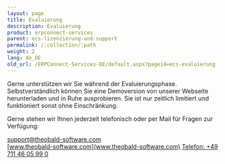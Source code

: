 ```yaml
---
layout: page
title: Evaluierung
description: Evaluierung
product: erpconnect-services
parent: ecs-lizenzierung-und-support
permalink: /:collection/:path
weight: 2
lang: de_DE
old_url: /ERPConnect-Services-DE/default.aspx?pageid=ecs-evaluierung
---
```


Gerne unterstützen wir Sie während der Evaluierungsphase. Selbstverständlich können Sie eine Demoversion von unserer Webseite herunterladen und in Ruhe ausprobieren. Sie ist nur zeitlich limitiert und funktioniert sonst ohne Einschränkung.

Gerne stehen wir Ihnen jederzeit telefonisch oder per Mail für Fragen zur Verfügung:

[support@theobald-software.com](support@theobald-software.com)<br>
[www.theobald-software.com](www.theobald-software.com)
[Telefon: +49 711 46 05 99 0]()
